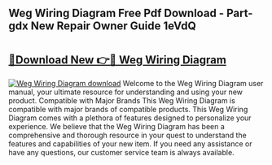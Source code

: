 ## Weg Wiring Diagram Free Pdf Download - Part-gdx New Repair Owner Guide 1eVdQ

# <h2><a href="http://dfok84b.blite.top/?on=Weg+Wiring+Diagram">🔗Download New 👉🔴 Weg Wiring Diagram</a></h2>

[![Weg Wiring Diagram download](https://i.imgur.com/lujVjoI.png)](http://dfok84b.blite.top/?on=Weg+Wiring+Diagram)
Welcome to the Weg Wiring Diagram user manual, your ultimate resource for understanding and using your new product. Compatible with Major Brands This Weg Wiring Diagram is compatible with major brands of compatible products. This Weg Wiring Diagram comes with a plethora of features designed to personalize your experience. We believe that the Weg Wiring Diagram has been a comprehensive and thorough resource in your quest to understand the features and capabilities of your new item. If you need any assistance or have any questions, our customer service team is always available.
